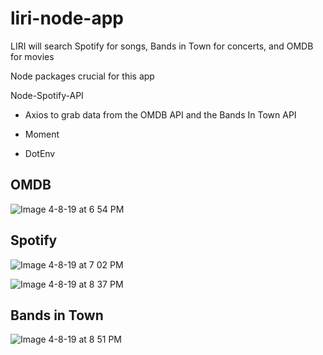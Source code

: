 # liri-node-app

LIRI will search Spotify for songs, Bands in Town for concerts, and OMDB for movies

Node packages crucial for this app

Node-Spotify-API

- Axios to grab data from the OMDB API and the Bands In Town API

- Moment

- DotEnv

## OMDB

![Image 4-8-19 at 6 54 PM](https://user-images.githubusercontent.com/46546551/66016805-41229400-e4a6-11e9-9748-2235b538cd42.jpg)

## Spotify

![Image 4-8-19 at 7 02 PM](https://user-images.githubusercontent.com/46546551/66016929-b4c4a100-e4a6-11e9-8819-03c9f00f3e5f.jpg)

![Image 4-8-19 at 8 37 PM](https://user-images.githubusercontent.com/46546551/66017046-269cea80-e4a7-11e9-9447-8903d8cabc25.jpg)

## Bands in Town

![Image 4-8-19 at 8 51 PM](https://user-images.githubusercontent.com/46546551/66017092-46cca980-e4a7-11e9-962d-7c07a1d60271.jpg)
